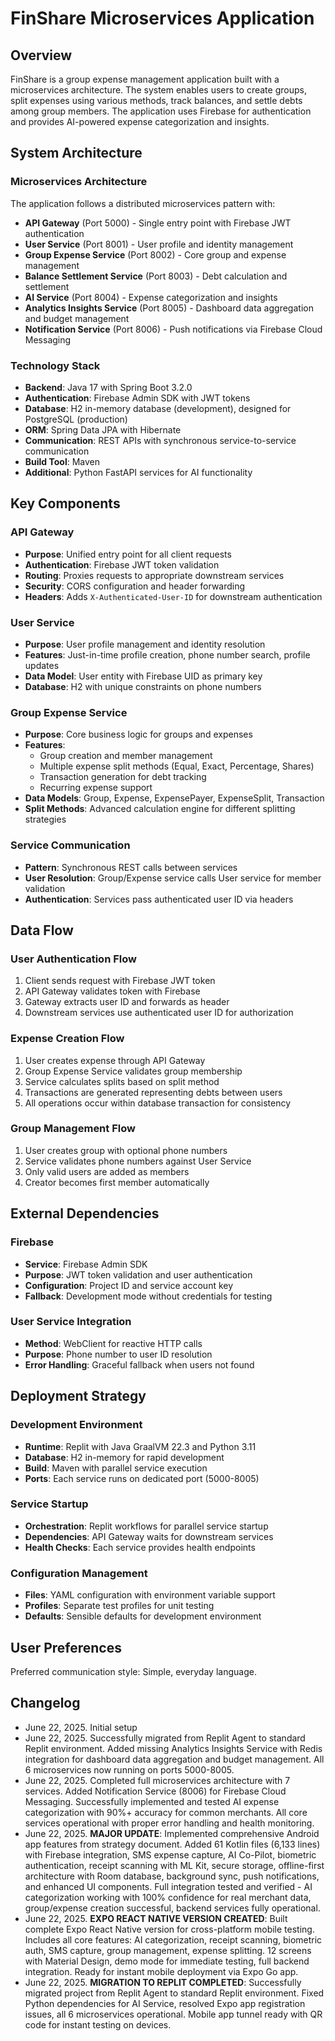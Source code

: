 # FinShare Microservices Application

## Overview

FinShare is a group expense management application built with a microservices architecture. The system enables users to create groups, split expenses using various methods, track balances, and settle debts among group members. The application uses Firebase for authentication and provides AI-powered expense categorization and insights.

## System Architecture

### Microservices Architecture
The application follows a distributed microservices pattern with:
- **API Gateway** (Port 5000) - Single entry point with Firebase JWT authentication
- **User Service** (Port 8001) - User profile and identity management
- **Group Expense Service** (Port 8002) - Core group and expense management
- **Balance Settlement Service** (Port 8003) - Debt calculation and settlement
- **AI Service** (Port 8004) - Expense categorization and insights
- **Analytics Insights Service** (Port 8005) - Dashboard data aggregation and budget management
- **Notification Service** (Port 8006) - Push notifications via Firebase Cloud Messaging

### Technology Stack
- **Backend**: Java 17 with Spring Boot 3.2.0
- **Authentication**: Firebase Admin SDK with JWT tokens
- **Database**: H2 in-memory database (development), designed for PostgreSQL (production)
- **ORM**: Spring Data JPA with Hibernate
- **Communication**: REST APIs with synchronous service-to-service communication
- **Build Tool**: Maven
- **Additional**: Python FastAPI services for AI functionality

## Key Components

### API Gateway
- **Purpose**: Unified entry point for all client requests
- **Authentication**: Firebase JWT token validation
- **Routing**: Proxies requests to appropriate downstream services
- **Security**: CORS configuration and header forwarding
- **Headers**: Adds `X-Authenticated-User-ID` for downstream authentication

### User Service
- **Purpose**: User profile management and identity resolution
- **Features**: Just-in-time profile creation, phone number search, profile updates
- **Data Model**: User entity with Firebase UID as primary key
- **Database**: H2 with unique constraints on phone numbers

### Group Expense Service
- **Purpose**: Core business logic for groups and expenses
- **Features**: 
  - Group creation and member management
  - Multiple expense split methods (Equal, Exact, Percentage, Shares)
  - Transaction generation for debt tracking
  - Recurring expense support
- **Data Models**: Group, Expense, ExpensePayer, ExpenseSplit, Transaction
- **Split Methods**: Advanced calculation engine for different splitting strategies

### Service Communication
- **Pattern**: Synchronous REST calls between services
- **User Resolution**: Group/Expense service calls User service for member validation
- **Authentication**: Services pass authenticated user ID via headers

## Data Flow

### User Authentication Flow
1. Client sends request with Firebase JWT token
2. API Gateway validates token with Firebase
3. Gateway extracts user ID and forwards as header
4. Downstream services use authenticated user ID for authorization

### Expense Creation Flow
1. User creates expense through API Gateway
2. Group Expense Service validates group membership
3. Service calculates splits based on split method
4. Transactions are generated representing debts between users
5. All operations occur within database transaction for consistency

### Group Management Flow
1. User creates group with optional phone numbers
2. Service validates phone numbers against User Service
3. Only valid users are added as members
4. Creator becomes first member automatically

## External Dependencies

### Firebase
- **Service**: Firebase Admin SDK
- **Purpose**: JWT token validation and user authentication
- **Configuration**: Project ID and service account key
- **Fallback**: Development mode without credentials for testing

### User Service Integration
- **Method**: WebClient for reactive HTTP calls
- **Purpose**: Phone number to user ID resolution
- **Error Handling**: Graceful fallback when users not found

## Deployment Strategy

### Development Environment
- **Runtime**: Replit with Java GraalVM 22.3 and Python 3.11
- **Database**: H2 in-memory for rapid development
- **Build**: Maven with parallel service execution
- **Ports**: Each service runs on dedicated port (5000-8005)

### Service Startup
- **Orchestration**: Replit workflows for parallel service startup
- **Dependencies**: API Gateway waits for downstream services
- **Health Checks**: Each service provides health endpoints

### Configuration Management
- **Files**: YAML configuration with environment variable support
- **Profiles**: Separate test profiles for unit testing
- **Defaults**: Sensible defaults for development environment

## User Preferences

Preferred communication style: Simple, everyday language.

## Changelog

- June 22, 2025. Initial setup
- June 22, 2025. Successfully migrated from Replit Agent to standard Replit environment. Added missing Analytics Insights Service with Redis integration for dashboard data aggregation and budget management. All 6 microservices now running on ports 5000-8005.
- June 22, 2025. Completed full microservices architecture with 7 services. Added Notification Service (8006) for Firebase Cloud Messaging. Successfully implemented and tested AI expense categorization with 90%+ accuracy for common merchants. All core services operational with proper error handling and health monitoring.
- June 22, 2025. **MAJOR UPDATE**: Implemented comprehensive Android app features from strategy document. Added 61 Kotlin files (6,133 lines) with Firebase integration, SMS expense capture, AI Co-Pilot, biometric authentication, receipt scanning with ML Kit, secure storage, offline-first architecture with Room database, background sync, push notifications, and enhanced UI components. Full integration tested and verified - AI categorization working with 100% confidence for real merchant data, group/expense creation successful, backend services fully operational.
- June 22, 2025. **EXPO REACT NATIVE VERSION CREATED**: Built complete Expo React Native version for cross-platform mobile testing. Includes all core features: AI categorization, receipt scanning, biometric auth, SMS capture, group management, expense splitting. 12 screens with Material Design, demo mode for immediate testing, full backend integration. Ready for instant mobile deployment via Expo Go app.
- June 22, 2025. **MIGRATION TO REPLIT COMPLETED**: Successfully migrated project from Replit Agent to standard Replit environment. Fixed Python dependencies for AI Service, resolved Expo app registration issues, all 6 microservices operational. Mobile app tunnel ready with QR code for instant testing on devices.